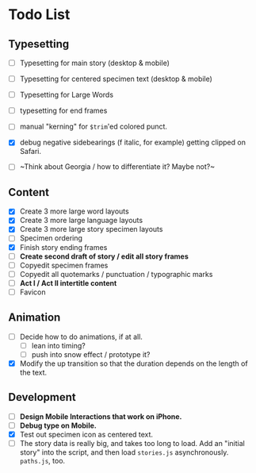 # Todo List

## Typesetting

- [ ] Typesetting for main story (desktop & mobile)
- [ ] Typesetting for centered specimen text (desktop & mobile)
- [ ] Typesetting for Large Words
- [ ] typesetting for end frames
- [ ] manual "kerning" for `$trim`'ed colored punct.
- [x] debug negative sidebearings (f italic, for example) getting clipped on Safari.
- [ ] ~Think about Georgia / how to differentiate it? Maybe not?~


## Content

- [x] Create 3 more large word layouts
- [x] Create 3 more large language layouts
- [x] Create 3 more large story specimen layouts
- [ ] Specimen ordering
- [x] Finish story ending frames
- [ ] **Create second draft of story / edit all story frames**
- [ ] Copyedit specimen frames
- [ ] Copyedit all quotemarks / punctuation / typographic marks
- [ ] **Act I / Act II intertitle content**
- [ ] Favicon

## Animation

- [ ] Decide how to do animations, if at all.
  - [ ] lean into timing?
  - [ ] push into snow effect / prototype it?
- [x] Modify the up transition so that the duration depends on the length of the text.

## Development

- [ ] **Design Mobile Interactions that work on iPhone.**
- [ ] **Debug type on Mobile.**
- [x] Test out specimen icon as centered text.
- [ ] The story data is really big, and takes too long to load. Add an "initial story" into the script, and then load `stories.js` asynchronously. `paths.js`, too.
